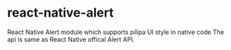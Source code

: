 # react-native-alert
React Native Alert module which supports pilipa UI style in native code
The api is same as React Native offical Alert API.
